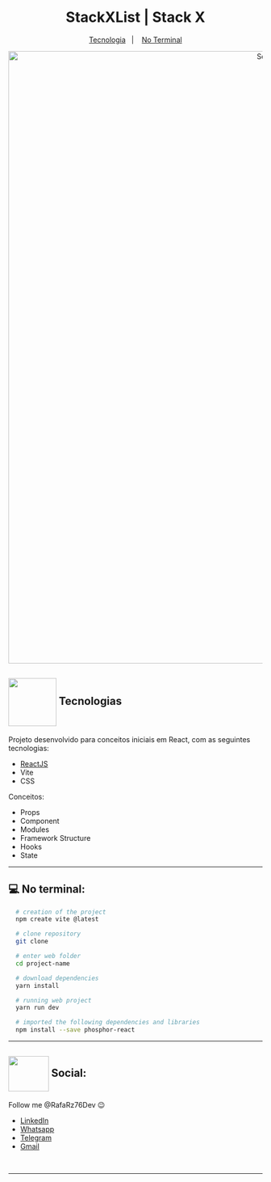 <h1 align="center">
  StackXList | Stack X
</h1>

<p align="center">
  <a href="#gear-technologies">Tecnologia</a>&nbsp;&nbsp;&nbsp;|&nbsp;&nbsp;&nbsp;
  <a href="#computer-how-to-run">No Terminal</a>
</p>

<div align="center">
<img width="1212" alt="Screen Shot 2022-07-21 at 22 39 08" src="https://user-images.githubusercontent.com/57332512/180343099-cc737955-3665-45f9-9fd8-be15a843b178.png">
 </div>

## <img src="https://media.giphy.com/media/eBqEQyWGdgSNgRVLCV/giphy.gif" align="center" height="95" width="95"> Tecnologias

Projeto desenvolvido para conceitos iniciais em React, com as seguintes tecnologias:

- [ReactJS](https://reactjs.org/)
- Vite
- CSS

Conceitos:

- Props
- Component
- Modules
- Framework Structure
- Hooks
- State

---

## :computer: No terminal:

```bash
  # creation of the project
  npm create vite @latest

  # clone repository
  git clone

  # enter web folder
  cd project-name

  # download dependencies
  yarn install

  # running web project
  yarn run dev

  # imported the following dependencies and libraries
  npm install --save phosphor-react
```

---

## <img src="https://media.giphy.com/media/hWhzyAxIu6rVS5AKbP/giphy.gif" align="center"  height="70" width="80"> Social:

Follow me @RafaRz76Dev :wink:
<br />

- [LinkedIn](<https[label](vscode-file://vscode-app/c%3A/Develop/ide/Visual%20Studio%20Code/Microsoft%20VS%20Code/resources/app/out/vs/code/electron-sandbox/workbench/workbench.html)://www.linkedin.com/in/rafael-raizer/>)
- [Whatsapp](https://api.whatsapp.com/send/?phone=47999327137)
- [Telegram](https://t.me/RafaRaizer76)
- [Gmail](https://mailto:rafaelraizer76@gmail.com)

<br />

---

[ts]: https://www.typescriptlang.org
